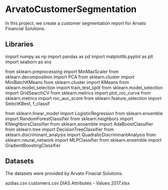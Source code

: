 # ArvatoCustomerSegmentation
In this project, we create a customer segmentation report for Arvato Financial Solutions.

## Libraries
import numpy as np
import pandas as pd
import matplotlib.pyplot as plt
import seaborn as sns

from sklearn.preprocessing import MinMaxScaler
from sklearn.decomposition import PCA
from sklearn.cluster import MiniBatchKMeans
from sklearn.cluster import KMeans
from sklearn.model_selection import train_test_split
from sklearn.model_selection import GridSearchCV
from sklearn.metrics import plot_roc_curve
from sklearn.metrics import roc_auc_score
from sklearn.feature_selection import SelectKBest, f_classif

from sklearn.linear_model import LogisticRegression
from sklearn.ensemble import RandomForestClassifier
from sklearn.neighbors import KNeighborsClassifier
from sklearn.ensemble import AdaBoostClassifier
from sklearn.tree import DecisionTreeClassifier
from sklearn.discriminant_analysis import QuadraticDiscriminantAnalysis
from sklearn.neural_network import MLPClassifier
from sklearn.ensemble import GradientBoostingClassifier

## Datasets
The datasets were provided by Arvato Finacial Solutions.

azdias.csv
customers.csv
DIAS Attributes - Values 2017.xlsx
